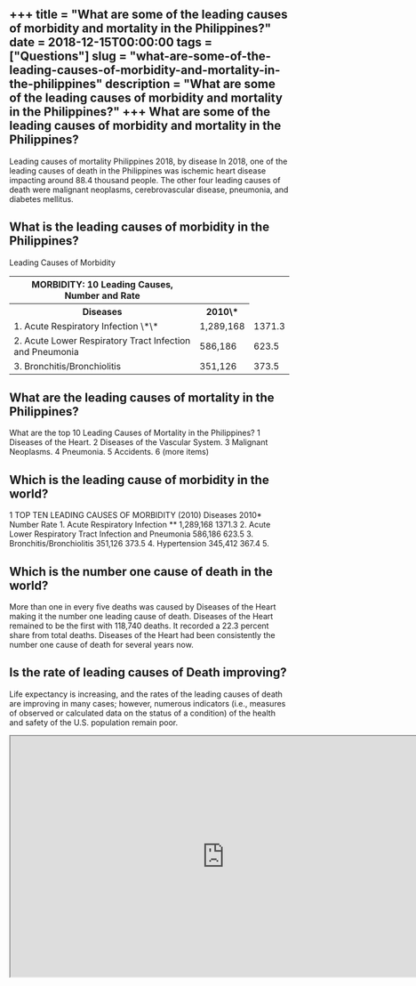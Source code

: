 +++
title = "What are some of the leading causes of morbidity and mortality in the Philippines?"
date = 2018-12-15T00:00:00
tags = ["Questions"]
slug = "what-are-some-of-the-leading-causes-of-morbidity-and-mortality-in-the-philippines"
description = "What are some of the leading causes of morbidity and mortality in the Philippines?"
+++
What are some of the leading causes of morbidity and mortality in the Philippines?
----------------------------------------------------------------------------------

Leading causes of mortality Philippines 2018, by disease In 2018, one of the leading causes of death in the Philippines was ischemic heart disease impacting around 88.4 thousand people. The other four leading causes of death were malignant neoplasms, cerebrovascular disease, pneumonia, and diabetes mellitus.

What is the leading causes of morbidity in the Philippines?
-----------------------------------------------------------

Leading Causes of Morbidity

<table><tr><th>MORBIDITY: 10 Leading Causes, Number and Rate</th></tr><tr><th>Diseases</th><th>2010\*</th></tr><tr><td>1. Acute Respiratory Infection \*\*</td><td>1,289,168</td><td>1371.3</td></tr><tr><td>2. Acute Lower Respiratory Tract Infection and Pneumonia</td><td>586,186</td><td>623.5</td></tr><tr><td>3. Bronchitis/Bronchiolitis</td><td>351,126</td><td>373.5</td></tr></table>

What are the leading causes of mortality in the Philippines?
------------------------------------------------------------

What are the top 10 Leading Causes of Mortality in the Philippines? 1 Diseases of the Heart. 2 Diseases of the Vascular System. 3 Malignant Neoplasms. 4 Pneumonia. 5 Accidents. 6 (more items)

Which is the leading cause of morbidity in the world?
-----------------------------------------------------

1 TOP TEN LEADING CAUSES OF MORBIDITY (2010) Diseases 2010\* Number Rate 1. Acute Respiratory Infection \*\* 1,289,168 1371.3 2. Acute Lower Respiratory Tract Infection and Pneumonia 586,186 623.5 3. Bronchitis/Bronchiolitis 351,126 373.5 4. Hypertension 345,412 367.4 5.

Which is the number one cause of death in the world?
----------------------------------------------------

More than one in every five deaths was caused by Diseases of the Heart making it the number one leading cause of death. Diseases of the Heart remained to be the first with 118,740 deaths. It recorded a 22.3 percent share from total deaths. Diseases of the Heart had been consistently the number one cause of death for several years now.

Is the rate of leading causes of Death improving?
-------------------------------------------------

Life expectancy is increasing, and the rates of the leading causes of death are improving in many cases; however, numerous indicators (i.e., measures of observed or calculated data on the status of a condition) of the health and safety of the U.S. population remain poor.

<iframe allow="accelerometer; autoplay; clipboard-write; encrypted-media; gyroscope; picture-in-picture" allowfullscreen="" class="__youtube_prefs__  epyt-is-override  no-lazyload" data-no-lazy="1" data-origheight="433" data-origwidth="770" data-skipgform_ajax_framebjll="" height="433" id="_ytid_41829" loading="lazy" src="https://www.youtube.com/embed/g7lOfYqEZu0?enablejsapi=1&autoplay=0&cc_load_policy=0&cc_lang_pref=&iv_load_policy=1&loop=0&modestbranding=0&rel=1&fs=1&playsinline=0&autohide=2&theme=dark&color=red&controls=1&" title="YouTube player" width="770"></iframe>